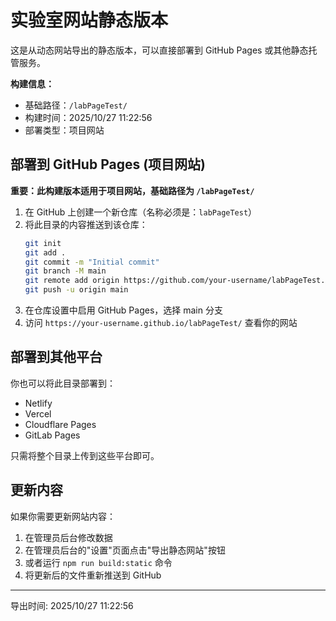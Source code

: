 # 实验室网站静态版本

这是从动态网站导出的静态版本，可以直接部署到 GitHub Pages 或其他静态托管服务。

**构建信息：**
- 基础路径：`/labPageTest/`
- 构建时间：2025/10/27 11:22:56
- 部署类型：项目网站

## 部署到 GitHub Pages (项目网站)

**重要：此构建版本适用于项目网站，基础路径为 `/labPageTest/`**

1. 在 GitHub 上创建一个新仓库（名称必须是：`labPageTest`）
2. 将此目录的内容推送到该仓库：
   ```bash
   git init
   git add .
   git commit -m "Initial commit"
   git branch -M main
   git remote add origin https://github.com/your-username/labPageTest.git
   git push -u origin main
   ```
3. 在仓库设置中启用 GitHub Pages，选择 main 分支
4. 访问 `https://your-username.github.io/labPageTest/` 查看你的网站

## 部署到其他平台

你也可以将此目录部署到：
- Netlify
- Vercel
- Cloudflare Pages
- GitLab Pages

只需将整个目录上传到这些平台即可。

## 更新内容

如果你需要更新网站内容：
1. 在管理员后台修改数据
2. 在管理员后台的"设置"页面点击"导出静态网站"按钮
3. 或者运行 `npm run build:static` 命令
4. 将更新后的文件重新推送到 GitHub

---

导出时间: 2025/10/27 11:22:56
